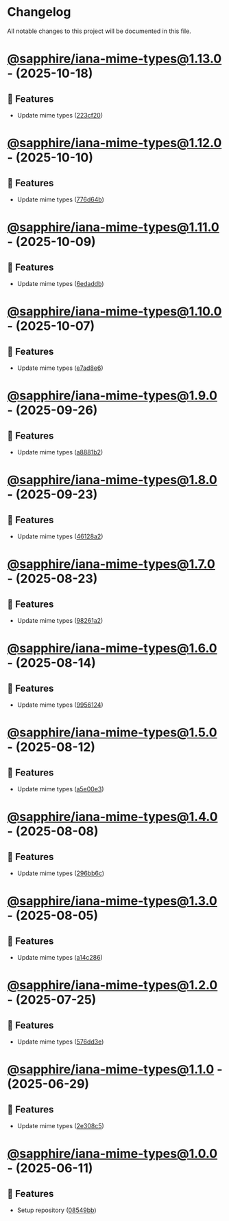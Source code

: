 # Changelog

All notable changes to this project will be documented in this file.

# [@sapphire/iana-mime-types@1.13.0](https://github.com/sapphiredev/iana-mime-types/compare/@sapphire/iana-mime-types@1.12.0...@sapphire/iana-mime-types@1.13.0) - (2025-10-18)

## 🚀 Features

- Update mime types ([223cf20](https://github.com/sapphiredev/iana-mime-types/commit/223cf203db390f78f3c0e2a8ced9670aa0fb5086))

# [@sapphire/iana-mime-types@1.12.0](https://github.com/sapphiredev/iana-mime-types/compare/@sapphire/iana-mime-types@1.11.0...@sapphire/iana-mime-types@1.12.0) - (2025-10-10)

## 🚀 Features

- Update mime types ([776d64b](https://github.com/sapphiredev/iana-mime-types/commit/776d64b894d73ec58bf09e7b9e5d31c2a0e76bc7))

# [@sapphire/iana-mime-types@1.11.0](https://github.com/sapphiredev/iana-mime-types/compare/@sapphire/iana-mime-types@1.10.0...@sapphire/iana-mime-types@1.11.0) - (2025-10-09)

## 🚀 Features

- Update mime types ([6edaddb](https://github.com/sapphiredev/iana-mime-types/commit/6edaddbdc6bee7fc59b01b645064e38b411f4c95))

# [@sapphire/iana-mime-types@1.10.0](https://github.com/sapphiredev/iana-mime-types/compare/@sapphire/iana-mime-types@1.9.0...@sapphire/iana-mime-types@1.10.0) - (2025-10-07)

## 🚀 Features

- Update mime types ([e7ad8e6](https://github.com/sapphiredev/iana-mime-types/commit/e7ad8e6923ce92ba11f0d1417a8ff2d66a7a6be6))

# [@sapphire/iana-mime-types@1.9.0](https://github.com/sapphiredev/iana-mime-types/compare/@sapphire/iana-mime-types@1.8.0...@sapphire/iana-mime-types@1.9.0) - (2025-09-26)

## 🚀 Features

- Update mime types ([a8881b2](https://github.com/sapphiredev/iana-mime-types/commit/a8881b2bda0768316f46df9fe4a01cda4e33ebf6))

# [@sapphire/iana-mime-types@1.8.0](https://github.com/sapphiredev/iana-mime-types/compare/@sapphire/iana-mime-types@1.7.0...@sapphire/iana-mime-types@1.8.0) - (2025-09-23)

## 🚀 Features

- Update mime types ([46128a2](https://github.com/sapphiredev/iana-mime-types/commit/46128a2a9fc0475e6a8f09c1a252943ec32918ff))

# [@sapphire/iana-mime-types@1.7.0](https://github.com/sapphiredev/iana-mime-types/compare/@sapphire/iana-mime-types@1.6.0...@sapphire/iana-mime-types@1.7.0) - (2025-08-23)

## 🚀 Features

- Update mime types ([98261a2](https://github.com/sapphiredev/iana-mime-types/commit/98261a2577745aa60c8d739b6c3e7d3436d8df8c))

# [@sapphire/iana-mime-types@1.6.0](https://github.com/sapphiredev/iana-mime-types/compare/@sapphire/iana-mime-types@1.5.0...@sapphire/iana-mime-types@1.6.0) - (2025-08-14)

## 🚀 Features

- Update mime types ([9956124](https://github.com/sapphiredev/iana-mime-types/commit/995612432fcd85cd5b4fb2c43b1ee6b5403b4dfe))

# [@sapphire/iana-mime-types@1.5.0](https://github.com/sapphiredev/iana-mime-types/compare/@sapphire/iana-mime-types@1.4.0...@sapphire/iana-mime-types@1.5.0) - (2025-08-12)

## 🚀 Features

- Update mime types ([a5e00e3](https://github.com/sapphiredev/iana-mime-types/commit/a5e00e3dbbaf08519d13cff6c03dc3f1c26286e3))

# [@sapphire/iana-mime-types@1.4.0](https://github.com/sapphiredev/iana-mime-types/compare/@sapphire/iana-mime-types@1.3.0...@sapphire/iana-mime-types@1.4.0) - (2025-08-08)

## 🚀 Features

- Update mime types ([296bb6c](https://github.com/sapphiredev/iana-mime-types/commit/296bb6c55badb98158e6a3fef9ba4ac98349513c))

# [@sapphire/iana-mime-types@1.3.0](https://github.com/sapphiredev/iana-mime-types/compare/@sapphire/iana-mime-types@1.2.0...@sapphire/iana-mime-types@1.3.0) - (2025-08-05)

## 🚀 Features

- Update mime types ([a14c286](https://github.com/sapphiredev/iana-mime-types/commit/a14c286a21ff709e0b2f332f3c3b73e5ca62bf61))

# [@sapphire/iana-mime-types@1.2.0](https://github.com/sapphiredev/iana-mime-types/compare/@sapphire/iana-mime-types@1.1.0...@sapphire/iana-mime-types@1.2.0) - (2025-07-25)

## 🚀 Features

- Update mime types ([576dd3e](https://github.com/sapphiredev/iana-mime-types/commit/576dd3ec9a3b6421e3c07a7f3aa095c1e1a31942))

# [@sapphire/iana-mime-types@1.1.0](https://github.com/sapphiredev/iana-mime-types/compare/@sapphire/iana-mime-types@1.0.0...@sapphire/iana-mime-types@1.1.0) - (2025-06-29)

## 🚀 Features

- Update mime types ([2e308c5](https://github.com/sapphiredev/iana-mime-types/commit/2e308c5d0dee7e3ea2808206dad97d6cea1bd464))

# [@sapphire/iana-mime-types@1.0.0](https://github.com/sapphiredev/iana-mime-types/tree/@sapphire/iana-mime-types@1.0.0) - (2025-06-11)

## 🚀 Features

- Setup repository ([08549bb](https://github.com/sapphiredev/iana-mime-types/commit/08549bb100c609916ad9bb6769c898716a41e6de))

